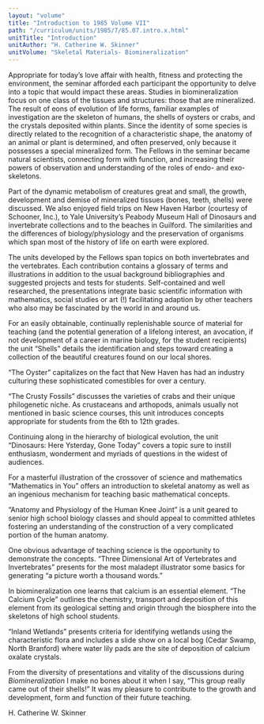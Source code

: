 ```yaml
---
layout: "volume"
title: "Introduction to 1985 Volume VII"
path: "/curriculum/units/1985/7/85.07.intro.x.html"
unitTitle: "Introduction"
unitAuthor: "H. Catherine W. Skinner"
unitVolume: "Skeletal Materials- Biomineralization"
---
```

<body>
 <p>
  Appropriate for today’s love affair with health, fitness and protecting the environment, the seminar afforded each participant the opportunity to delve into a topic that would impact these areas. Studies in biomineralization focus on one class of the tissues and structures: those that are mineralized. The result of eons of evolution of life forms, familiar examples of investigation are the skeleton of humans, the shells of oysters or crabs, and the crystals deposited within plants. Since the identity of some species is directly related to the recognition of a characteristic shape, the anatomy of an animal or plant is determined, and often preserved, only because it possesses a special mineralized form. The Fellows in the seminar became natural scientists, connecting form with function, and increasing their powers of observation and understanding of the roles of endo- and exo-skeletons.
 </p>
 <p>
  Part of the dynamic metabolism of creatures great and small, the growth, development and demise of mineralized tissues (bones, teeth, shells) were discussed. We also enjoyed field trips on New Haven Harbor (courtesy of Schooner, Inc.), to Yale University’s Peabody Museum Hall of Dinosaurs and invertebrate collections and to the beaches in Guilford. The similarities and the differences of biology/physiology and the preservation of organisms which span most of the history of life on earth were explored.
 </p>
 <p>
  The units developed by the Fellows span topics on both invertebrates and the vertebrates. Each contribution contains a glossary of terms and illustrations in addition to the usual background bibliographies and suggested projects and tests for students. Self-contained and well researched, the presentations integrate basic scientific information with mathematics, social studies or art (!) facilitating adaption by other teachers who also may be fascinated by the world in and around us.
 </p>
 <p>
  For an easily obtainable, continually replenishable source of material for teaching (and the potential generation of a lifelong interest, an avocation, if not development of a career in marine biology, for the student recipients) the unit “Shells” details the identification and steps toward creating a collection of the beautiful creatures found on our local shores.
 </p>
 <p>
  “The Oyster” capitalizes on the fact that New Haven has had an industry culturing these sophisticated comestibles for over a century.
 </p>
 <p>
  “The Crusty Fossils” discusses the varieties of crabs and their unique philogenetic niche. As crustaceans and arthopods, animals usually not mentioned in basic science courses, this unit introduces concepts appropriate for students from the 6th to 12th grades.
 </p>
 <p>
  Continuing along in the hierarchy of biological evolution, the unit “Dinosaurs: Here Ysterday, Gone Today” covers a topic sure to instill enthusiasm, wonderment and myriads of questions in the widest of audiences.
 </p>
 <p>
  For a masterful illustration of the crossover of science and mathematics “Mathematics in You” offers an introduction to skeletal anatomy as well as an ingenious mechanism for teaching basic mathematical concepts.
 </p>
 <p>
  “Anatomy and Physiology of the Human Knee Joint” is a unit geared to senior high school biology classes and should appeal to committed athletes fostering an understanding of the construction of a very complicated portion of the human anatomy.
 </p>
 <p>
  One obvious advantage of teaching science is the opportunity to demonstrate the concepts. “Three Dimensional Art of Vertebrates and Invertebrates” presents for the most maladept illustrator some basics for generating “a picture worth a thousand words.”
 </p>
 <p>
  In biomineralization one learns that calcium is an essential element. “The Calcium Cycle” outlines the chemistry, transport and deposition of this element from its geological setting and origin through the biosphere into the skeletons of high school students.
 </p>
 <p>
  “Inland Wetlands” presents criteria for identifying wetlands using the characteristic flora and includes a slide show on a local bog (Cedar Swamp, North Branford) where water lily pads are the site of deposition of calcium oxalate crystals.
 </p>
 <p>
  From the diversity of presentations and vitality of the discussions during
  <i>
   Biomineralization
  </i>
  I make no bones about it when I say, “This group really came out of their shells!” It was my pleasure to contribute to the growth and development, form and function of their future teaching.
 </p>
 <p>
  H. Catherine W. Skinner
 </p>

</body>